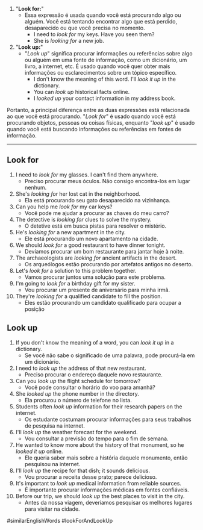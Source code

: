 1. "**Look for:**"
	- Essa expressão é usada quando você está procurando algo ou alguém. Você está tentando encontrar algo que está perdido, desaparecido ou que você precisa no momento. 
		- I need to *look for* my keys. Have you seen them?
		- She is *looking for* a new job.
2. "**Look up:**"
	- "*Look up*" significa procurar informações ou referências sobre algo ou alguém em uma fonte de informação, como um dicionário, um livro, a internet, etc. É usado quando você quer obter mais informações ou esclarecimentos sobre um tópico específico.
		- I don't know the meaning of this word. I'll *look it up* in the dictionary.
		- You can *look up* historical facts online.
		- I *looked up* your contact information in my address book.

Portanto, a principal diferença entre as duas expressões está relacionada ao que você está procurando. "*Look for*" é usado quando você está procurando objetos, pessoas ou coisas físicas, enquanto "*look up*" é usado quando você está buscando informações ou referências em fontes de informação.

---

## Look for
1. I need to *look for* my glasses. I can't find them anywhere.
	- Preciso procurar meus óculos. Não consigo encontra-los em lugar nenhum.
2. She's *looking for* her lost cat in the neighborhood.
	- Ela está procurando seu gato desaparecido na vizinhança.
3. Can you help me *look for* my car keys?
	- Você pode me ajudar a procurar as chaves do meu carro?
4. The detective is *looking for* clues to solve the mystery.
	- O detetive está em busca pistas para resolver o mistério.
5. He's *looking for* a new apartment in the city.
	- Ele está procurando um novo apartamento na cidade.
6. We should *look for* a good restaurant to have dinner tonight.
	- Devíamos procurar um bom restaurante para jantar hoje à noite.
7. The archaeologists are *looking for* ancient artifacts in the desert.
	- Os arqueólogos estão procurando por artefatos antigos no deserto.
8. Let's *look for* a solution to this problem together.
	- Vamos procurar juntos uma solução para este problema.
9. I'm going to *look for* a birthday gift for my sister.
	- Vou procurar um presente de aniversário para minha irmã.
10. They're *looking for* a qualified candidate to fill the position.
	- Eles estão procurando um candidato qualificado para ocupar a posição

## Look up
1. If you don't know the meaning of a word, you can *look it up* in a dictionary.
	- Se você não sabe o significado de uma palavra, pode procurá-la em um dicionário.
2. I need to *look up* the address of that new restaurant.
	- Preciso procurar o endereço daquele novo restaurante.
3. Can you *look up* the flight schedule for tomorrow?
	- Você pode consultar o horário do voo para amanhã? 
4. She *looked up* the phone number in the directory.
	- Ela procurou o número de telefone no lista.
5. Students often *look up* information for their research papers on the internet.
	- Os estudante costumam procurar informações para seus trabalhos de pesquisa na internet.
6. I'll *look up* the weather forecast for the weekend.
	- Vou consultar a previsão do tempo para o fim de semana.
7. He wanted to know more about the history of that monument, so he *looked it up* online.
	- Ele queria saber mais sobre a história daquele monumento, então pesquisou na internet.
8. I'll *look up* the recipe for that dish; it sounds delicious.
	- Vou procurar a receita desse prato; parece delicioso.
9. It's important to *look up* medical information from reliable sources.
	- É importante procurar informações médicas em fontes confiáveis.
10. Before our trip, we should *look up* the best places to visit in the city.
	- Antes da nossa viagem, deveríamos pesquisar os melhores lugares para visitar na cidade.

#similarEnglishWords
#lookForAndLookUp